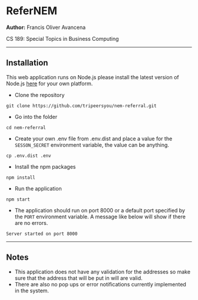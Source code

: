 # ReferNEM

**Author:** Francis Oliver Avancena

CS 189: Special Topics in Business Computing

---
## Installation

This web application runs on Node.js please install the latest version of Node.js [here](https://nodejs.org/en/download) for your own platform.

* Clone the repository

```
git clone https://github.com/tripeersyou/nem-referral.git
```

* Go into the folder

```
cd nem-referral
```

* Create your own .env file from .env.dist and place a value for the `SESSON_SECRET` environment variable, the value can be anything.

```
cp .env.dist .env
```

* Install the npm packages

```
npm install
```

* Run the application

```
npm start
```

* The application should run on port 8000 or a default port specified by the `PORT` environment variable. A message like below will show if there are no errors.

```
Server started on port 8000
```

---

## Notes

* This application does not have any validation for the addresses so make sure that the address that will be put in will are valid.
* There are also no pop ups or error notifications currently implemented in the system.